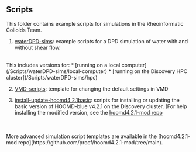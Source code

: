 ## Scripts

This folder contains example scripts for simulations in the Rheoinformatic Colloids Team.

1. [waterDPD-sims](/Scripts/waterDPD-sims): example scripts for a DPD simulation of water with and without shear flow. <br>
<br>
This includes versions for:
	* [running on a local computer](/Scripts/waterDPD-sims/local-computer)
	* [running on the Discovery HPC cluster](/Scripts/waterDPD-sims/hpc)

2. [VMD-scripts](/Scripts/VMD-scripts): template for changing the default settings in VMD

3. [install-update-hoomd4.2.1basic](/Scripts/install-update-hoomd4.2.1basic): scripts for installing or updating the basic version of HOOMD-blue v4.2.1 on the Discovery cluster. (For help installing the modified version, see the [hoomd4.2.1-mod repo](https://github.com/procf/hoomd4.2.1-mod/tree/main)
<br>
<br>
More advanced simulation script templates are available in the [hoomd4.2.1-mod repo](https://github.com/procf/hoomd4.2.1-mod/tree/main).

